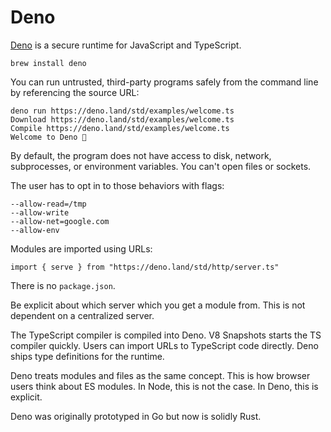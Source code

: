# Deno

[Deno](https://deno.land/) is a secure runtime for JavaScript and TypeScript.

```
brew install deno
```

You can run untrusted, third-party programs safely
from the command line by referencing the source URL:

```
deno run https://deno.land/std/examples/welcome.ts
Download https://deno.land/std/examples/welcome.ts
Compile https://deno.land/std/examples/welcome.ts
Welcome to Deno 🦕
```

By default, the program does not have access to
disk, network, subprocesses, or environment variables.
You can't open files or sockets.

The user has to opt in to those behaviors with flags:

```
--allow-read=/tmp
--allow-write
--allow-net=google.com
--allow-env
```

Modules are imported using URLs:

```
import { serve } from "https://deno.land/std/http/server.ts"
```

There is no `package.json`.

Be explicit about which server which you get a module from.
This is not dependent on a centralized server.

The TypeScript compiler is compiled into Deno.
V8 Snapshots starts the TS compiler quickly.
Users can import URLs to TypeScript code directly.
Deno ships type definitions for the runtime.

Deno treats modules and files as the same concept.
This is how browser users think about ES modules.
In Node, this is not the case.
In Deno, this is explicit.

Deno was originally prototyped in Go but now is solidly Rust.
